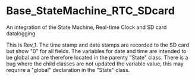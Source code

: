 # Base_StateMachine_RTC_SDcard
An integration of the State Machine, Real-time Clock and SD card datalogging

This is Rev_1. The time stamp and date stamps are recorded to the SD card but show "0" for all fields. The variables for date and time are intended to be global
and are therefore located in the parenty "State" class. There is a bug where the child classes are not updated the variable value, this may requrire a "global" declaration in the "State" class.
